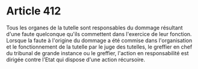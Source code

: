 # Article 412

Tous les organes de la tutelle sont responsables du dommage résultant d'une faute quelconque qu'ils commettent dans l'exercice de leur fonction. Lorsque la faute à l'origine du dommage a été commise dans l'organisation et le fonctionnement de la tutelle par le juge des tutelles, le greffier en chef du   tribunal de grande instance ou le greffier, l'action en responsabilité est dirigée contre l'Etat qui dispose d'une action récursoire.